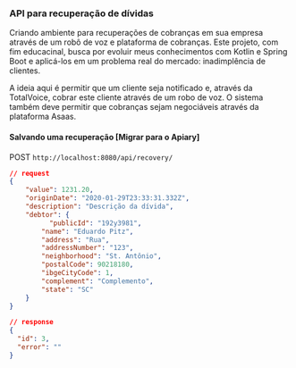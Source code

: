 ### API para recuperação de dívidas

Criando ambiente para recuperações de cobranças em sua empresa através de um robô de voz e plataforma de cobranças. Este projeto, com fim educacinal, busca por evoluir meus conhecimentos com Kotlin e Spring Boot e aplicá-los em um problema real do mercado: inadimplência de clientes.

A ideia aqui é permitir que um cliente seja notificado e, através da TotalVoice, cobrar este cliente através de um robo de voz. O sistema também deve permitir que cobranças sejam negociáveis através da plataforma Asaas.

#### Salvando uma recuperação [Migrar para o Apiary]
POST `http://localhost:8080/api/recovery/`
```json
// request
{
    "value": 1231.20,
    "originDate": "2020-01-29T23:33:31.332Z",
    "description": "Descrição da dívida",
    "debtor": {
	      "publicId": "192y3981",
        "name": "Eduardo Pitz",
        "address": "Rua",
        "addressNumber": "123",
        "neighborhood": "St. Antônio",
        "postalCode": 90218180,
        "ibgeCityCode": 1,
        "complement": "Complemento",
        "state": "SC" 
    }
}
```
```json
// response
{
  "id": 3,
  "error": ""
}
```
